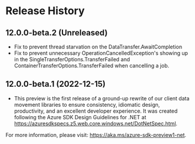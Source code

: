 # Release History

## 12.0.0-beta.2 (Unreleased)
- Fix to prevent thread starvation on the DataTransfer.AwaitCompletion
- Fix to prevent unnecessary OperationCancelledException's showing up in the SingleTransferOptions.TransferFailed and ContainerTransferOptions.TransferFailed when cancelling a job.

## 12.0.0-beta.1 (2022-12-15)
- This preview is the first release of a ground-up rewrite of our client data movement
libraries to ensure consistency, idiomatic design, productivity, and an
excellent developer experience.  It was created following the Azure SDK Design
Guidelines for .NET at https://azuresdkspecs.z5.web.core.windows.net/DotNetSpec.html.

For more information, please visit: https://aka.ms/azure-sdk-preview1-net.
